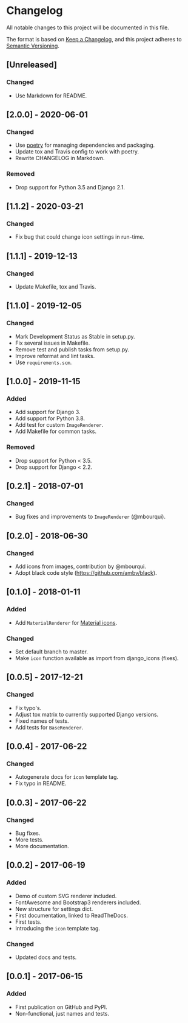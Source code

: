 # Changelog

All notable changes to this project will be documented in this file.

The format is based on [Keep a Changelog](https://keepachangelog.com/en/1.0.0/),
and this project adheres to [Semantic Versioning](https://semver.org/spec/v2.0.0.html).

## [Unreleased]
### Changed
- Use Markdown for README.

## [2.0.0] - 2020-06-01
### Changed
- Use [poetry](https://python-poetry.org) for managing dependencies and packaging.
- Update tox and Travis config to work with poetry.
- Rewrite CHANGELOG in Markdown.

### Removed
- Drop support for Python 3.5 and Django 2.1.

## [1.1.2] - 2020-03-21
### Changed
- Fix bug that could change icon settings in run-time.

## [1.1.1] - 2019-12-13
### Changed
- Update Makefile, tox and Travis.

## [1.1.0] - 2019-12-05
### Changed
- Mark Development Status as Stable in setup.py.
- Fix several issues in Makefile.
- Remove test and publish tasks from setup.py.
- Improve reformat and lint tasks.
- Use `requirements.scm`.

## [1.0.0] - 2019-11-15
### Added
- Add support for Django 3.
- Add support for Python 3.8.
- Add test for custom ``ImageRenderer``.
- Add Makefile for common tasks.

### Removed
- Drop support for Python < 3.5.
- Drop support for Django < 2.2.

## [0.2.1] - 2018-07-01
### Changed
- Bug fixes and improvements to ``ImageRenderer`` (@mbourqui).

## [0.2.0] - 2018-06-30
### Changed
- Add icons from images, contribution by @mbourqui.
- Adopt black code style (https://github.com/ambv/black).

## [0.1.0] - 2018-01-11
### Added
- Add ``MaterialRenderer`` for [Material icons](http://google.github.io/material-design-icons/).

### Changed
- Set default branch to master.
- Make ``icon`` function available as import from django_icons (fixes).

## [0.0.5] - 2017-12-21
### Changed
- Fix typo's.
- Adjust tox matrix to currently supported Django versions.
- Fixed names of tests.
- Add tests for ``BaseRenderer``.

## [0.0.4] - 2017-06-22
### Changed
- Autogenerate docs for ``icon`` template tag.
- Fix typo in README.

## [0.0.3] - 2017-06-22
### Changed
- Bug fixes.
- More tests.
- More documentation.

## [0.0.2] - 2017-06-19
### Added
- Demo of custom SVG renderer included.
- FontAwesome and Bootstrap3 renderers included.
- New structure for settings dict.
- First documentation, linked to ReadTheDocs.
- First tests.
- Introducing the ``icon`` template tag.

### Changed
- Updated docs and tests.

## [0.0.1] - 2017-06-15
### Added
- First publication on GitHub and PyPI.
- Non-functional, just names and tests.
